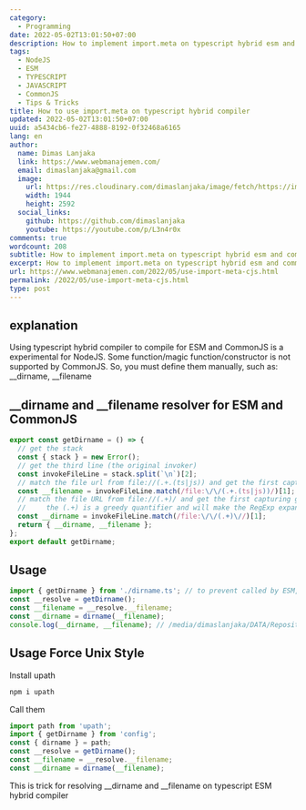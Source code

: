 ```yaml
---
category:
  - Programming
date: 2022-05-02T13:01:50+07:00
description: How to implement import.meta on typescript hybrid esm and commonjs compiler
tags:
  - NodeJS
  - ESM
  - TYPESCRIPT
  - JAVASCRIPT
  - CommonJS
  - Tips & Tricks
title: How to use import.meta on typescript hybrid compiler
updated: 2022-05-02T13:01:50+07:00
uuid: a5434cb6-fe27-4888-8192-0f32468a6165
lang: en
author:
  name: Dimas Lanjaka
  link: https://www.webmanajemen.com/
  email: dimaslanjaka@gmail.com
  image:
    url: https://res.cloudinary.com/dimaslanjaka/image/fetch/https://imgdb.net/images/3600.jpg
    width: 1944
    height: 2592
  social_links:
    github: https://github.com/dimaslanjaka
    youtube: https://youtube.com/p/L3n4r0x
comments: true
wordcount: 208
subtitle: How to implement import.meta on typescript hybrid esm and commonjs compiler
excerpt: How to implement import.meta on typescript hybrid esm and commonjs compiler
url: https://www.webmanajemen.com/2022/05/use-import-meta-cjs.html
permalink: /2022/05/use-import-meta-cjs.html
type: post
---
```


## explanation
Using typescript hybrid compiler to compile for ESM and CommonJS is a experimental for NodeJS.
Some function/magic function/constructor is not supported by CommonJS. So, you must define them manually, such as: __dirname, __filename

## __dirname and __filename resolver for ESM and CommonJS
```ts
export const getDirname = () => {
  // get the stack
  const { stack } = new Error();
  // get the third line (the original invoker)
  const invokeFileLine = stack.split(`\n`)[2];
  // match the file url from file://(.+.(ts|js)) and get the first capturing group
  const __filename = invokeFileLine.match(/file:\/\/(.+.(ts|js))/)[1];
  // match the file URL from file://(.+)/ and get the first capturing group
  //     the (.+) is a greedy quantifier and will make the RegExp expand to the largest match
  const __dirname = invokeFileLine.match(/file:\/\/(.+)\//)[1];
  return { __dirname, __filename };
};
export default getDirname;
```

## Usage
```ts
import { getDirname } from './dirname.ts'; // to prevent called by ESM, we using static import
const __resolve = getDirname();
const __filename = __resolve.__filename;
const __dirname = dirname(__filename);
console.log(__dirname, __filename); // /media/dimaslanjaka/DATA/Repositories/traffic-generator/express/src/public/routes /media/dimaslanjaka/DATA/Repositories/traffic-generator/express/src/public/routes/index.ts
```
## Usage Force Unix Style
Install upath
```bash
npm i upath
```
Call them
```ts
import path from 'upath';
import { getDirname } from 'config';
const { dirname } = path;
const __resolve = getDirname();
const __filename = __resolve.__filename;
const __dirname = dirname(__filename);
```

This is trick for resolving __dirname and __filename on typescript ESM hybrid compiler
